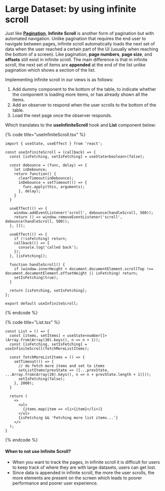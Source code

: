 # Large Dataset: by using infinite scroll

Just like [**Pagination**](https://paul-cham.gitbook.io/hillside/react/large-dataset-by-using-pagination), **Infinite Scroll** is another form of pagination but with automated navigation. Unlike pagination that requires the end user to navigate between pages, infinite scroll automatically loads the next set of data when the user reached a certain part of the UI (usually when reaching the bottom of a screen). Like pagination, **page numbers**, **page size**, and **offsets** still exist in infinite scroll. The main difference is that in infinite scroll, the next set of items are **appended** at the end of the list unlike pagination which shows a section of the list.

Implementing infinite scroll in our views is as follows:

1. Add dummy component to the bottom of the table, to indicate whether the component is loading more items, or has already shown all the items.
2. Add an observer to respond when the user scrolls to the bottom of the table.
3. Load the next page once the observer responds.

Which translates to the **useInfiniteScroll** hook and **List** component below:

{% code title="useInfiniteScroll.tsx" %}
```tsx
import { useState, useEffect } from 'react';

const useInfiniteScroll = (callback) => {
  const [isFetching, setIsFetching] = useState<boolean>(false);
  
  const debounce = (func, delay) => {
    let inDebounce;
    return function() {
      clearTimeout(inDebounce);
      inDebounce = setTimeout(() => {
        func.apply(this, arguments);
      }, delay);
    }
  } 

  useEffect(() => {
    window.addEventListener('scroll', debounce(handleScroll, 500));
    return () => window.removeEventListener('scroll', debounce(handleScroll, 500));
  }, []);

  useEffect(() => {
    if (!isFetching) return;
    callback(() => {
      console.log('called back');
    });
  }, [isFetching]);

  function handleScroll() {
    if (window.innerHeight + document.documentElement.scrollTop !== document.documentElement.offsetHeight || isFetching) return;
    setIsFetching(true);
  }

  return [isFetching, setIsFetching];
};

export default useInfiniteScroll;
```
{% endcode %}

{% code title="List.tsx" %}
```tsx
const List = () => {
  const [items, setItems] = useState<number[]>(Array.from(Array(30).keys(), n => n + 1));
  const [isFetching, setIsFetching] = useInfiniteScroll(fetchMoreListItems);

  const fetchMoreListItems = () => {
    setTimeout(() => {
      // do fetch more items and set to items
      setListItems(prevState => ([...prevState, ...Array.from(Array(20).keys(), n => n + prevState.length + 1)]));
      setIsFetching(false);
    }, 2000);
  }
  
  return (
    <>
      <ul>
        {items.map(item => <li>{item}</li>)}
      </ul>
      {isFetching && 'Fetching more list items...'}
    </>
  );
}
```
{% endcode %}

#### When to not use Infinite Scroll?

* When you want to track the pages, in infinite scroll it is difficult for users to keep track of where they are with large datasets, users can get lost.
* Since data is appended in infinite scroll, the more the user scrolls, the more elements are present on the screen which leads to poorer performance and poorer user experience.
